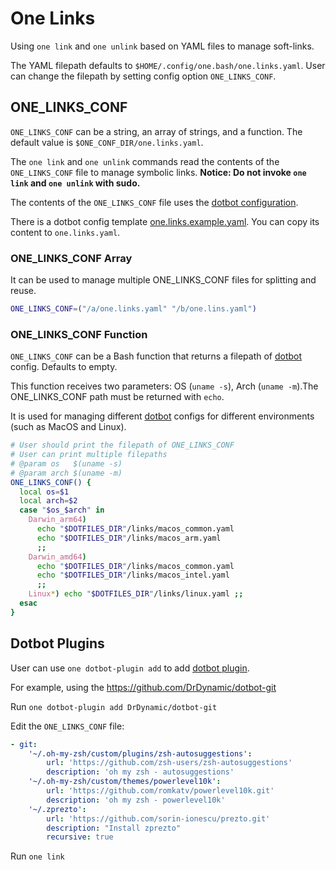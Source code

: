 # One Links

Using `one link` and `one unlink` based on YAML files to manage soft-links.

The YAML filepath defaults to `$HOME/.config/one.bash/one.links.yaml`.
User can change the filepath by setting config option `ONE_LINKS_CONF`.

## ONE_LINKS_CONF

`ONE_LINKS_CONF` can be a string, an array of strings, and a function. The default value is `$ONE_CONF_DIR/one.links.yaml`.

The `one link` and `one unlink` commands read the contents of the `ONE_LINKS_CONF` file to manage symbolic links.
**Notice: Do not invoke `one link` and `one unlink` with sudo.**

The contents of the `ONE_LINKS_CONF` file uses the [dotbot configuration](https://github.com/anishathalye/dotbot#configuration).

There is a dotbot config template [one.links.example.yaml][]. You can copy its content to `one.links.yaml`.

<!-- You can use [dotbot plugins](https://github.com/anishathalye/dotbot#plugins) for more directives. -->
<!-- See https://github.com/anishathalye/dotbot/wiki/Plugins -->

### ONE_LINKS_CONF Array

It can be used to manage multiple ONE_LINKS_CONF files for splitting and reuse.

```sh
ONE_LINKS_CONF=("/a/one.links.yaml" "/b/one.lins.yaml")
```

### ONE_LINKS_CONF Function

`ONE_LINKS_CONF` can be a Bash function that returns a filepath of [dotbot][] config. Defaults to empty.

This function receives two parameters: OS (`uname -s`), Arch (`uname -m`).The ONE_LINKS_CONF path must be returned with `echo`.

It is used for managing different [dotbot][] configs for different environments (such as MacOS and Linux).

```bash
# User should print the filepath of ONE_LINKS_CONF
# User can print multiple filepaths
# @param os   $(uname -s)
# @param arch $(uname -m)
ONE_LINKS_CONF() {
  local os=$1
  local arch=$2
  case "$os_$arch" in
    Darwin_arm64)
      echo "$DOTFILES_DIR"/links/macos_common.yaml
      echo "$DOTFILES_DIR"/links/macos_arm.yaml
      ;;
    Darwin_amd64)
      echo "$DOTFILES_DIR"/links/macos_common.yaml
      echo "$DOTFILES_DIR"/links/macos_intel.yaml
      ;;
    Linux*) echo "$DOTFILES_DIR"/links/linux.yaml ;;
  esac
}
```

## Dotbot Plugins

User can use `one dotbot-plugin add` to add [dotbot plugin](https://github.com/anishathalye/dotbot/wiki/Plugins).

For example, using the https://github.com/DrDynamic/dotbot-git

Run `one dotbot-plugin add DrDynamic/dotbot-git`

Edit the `ONE_LINKS_CONF` file:

```yaml
- git:
    '~/.oh-my-zsh/custom/plugins/zsh-autosuggestions':
        url: 'https://github.com/zsh-users/zsh-autosuggestions'
        description: 'oh my zsh - autosuggestions'
    '~/.oh-my-zsh/custom/themes/powerlevel10k':
        url: 'https://github.com/romkatv/powerlevel10k.git'
        description: 'oh my zsh - powerlevel10k'
    '~/.zprezto':
        url: 'https://github.com/sorin-ionescu/prezto.git'
        description: "Install zprezto"
        recursive: true
```

Run `one link`


[one.links.example.yaml]: https://github.com/one-bash/one.share/blob/master/one.links.example.yaml
[dotbot]: https://github.com/anishathalye/dotbot/
